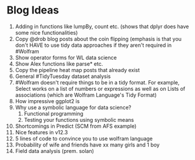 # Blog Ideas

1. Adding in functions like lumpBy, count etc. (shows that dplyr does have some nice functionalities)
2. Copy @drob blog posts about the coin flipping (emphasis is that you don't HAVE to use tidy data approaches if they aren't required in #Wolfram
3. Show operator forms for WL data science
4. Show Alex functions like parse* etc.
5. Copy the pipeline heat map posts that already exist
6. General #TidyTuesday dataset analysis
7. #Wolfram doesn't require things to be in a tidy format. For example, Select works on a list of numbers or expressions as well as on Lists of associations (which are Wolfram Language's Tidy Format)
8. How impressive ggplot2 is
9. Why use a symbolic language for data science?
	1. Functional programming
	2. Testing your functions using symbolic means
10. Shortcomings in Predict (SCM from AFS example)
11. Nice features in v12.3
12. 5 lines of code to convince you to use wolfram language
13. Probability of wife and friends have xx many girls and 1 boy
14. Field data analysis (prem. solan)